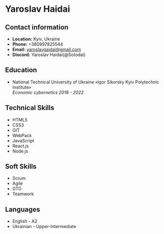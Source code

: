 # Yaroslav Haidai
[](<img src="https://avatars.githubusercontent.com/u/211639598?s=192&v=4" alt="Моя аватарка" width="150"/>)
## Contact information
- **Location:** Kyiv, Ukraine
- **Phone:** +380997825544
- **Email:** yaroslavgaidai@gmail.com
- **Discord:** Yaroslav Haidai(@Sotodai)
## Education
- National Technical University of Ukraine «Igor Sikorsky Kyiv Polytechnic Institute»<br>*Economic cybernetics 2018 - 2022*
## Technical Skills
- HTML5
- CSS3
- GIT
- WebPack
- JavaScript
- React.js
- Node.js
## Soft Skills
- Scrum
- Agile
- GTD
- Teamwork  
## Languages 
- English - A2
- Ukrainian - Upper-Intermediate 